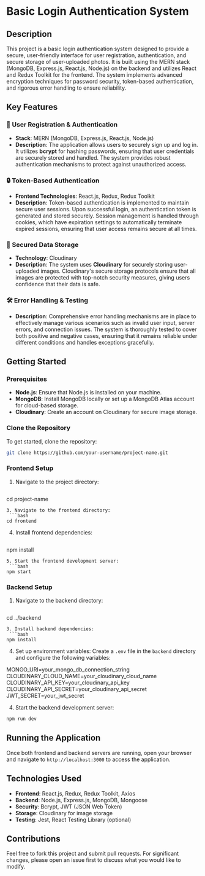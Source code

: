 # Basic Login Authentication System

## Description
This project is a basic login authentication system designed to provide a secure, user-friendly interface for user registration, authentication, and secure storage of user-uploaded photos. It is built using the MERN stack (MongoDB, Express.js, React.js, Node.js) on the backend and utilizes React and Redux Toolkit for the frontend. The system implements advanced encryption techniques for password security, token-based authentication, and rigorous error handling to ensure reliability.

## Key Features

### 🔑 User Registration & Authentication
- **Stack**: MERN (MongoDB, Express.js, React.js, Node.js)
- **Description**: The application allows users to securely sign up and log in. It utilizes **bcrypt** for hashing passwords, ensuring that user credentials are securely stored and handled. The system provides robust authentication mechanisms to protect against unauthorized access.

### 🔒 Token-Based Authentication
- **Frontend Technologies**: React.js, Redux, Redux Toolkit
- **Description**: Token-based authentication is implemented to maintain secure user sessions. Upon successful login, an authentication token is generated and stored securely. Session management is handled through cookies, which have expiration settings to automatically terminate expired sessions, ensuring that user access remains secure at all times.

### 🔐 Secured Data Storage
- **Technology**: Cloudinary
- **Description**: The system uses **Cloudinary** for securely storing user-uploaded images. Cloudinary's secure storage protocols ensure that all images are protected with top-notch security measures, giving users confidence that their data is safe.

### 🛠️ Error Handling & Testing
- **Description**: Comprehensive error handling mechanisms are in place to effectively manage various scenarios such as invalid user input, server errors, and connection issues. The system is thoroughly tested to cover both positive and negative cases, ensuring that it remains reliable under different conditions and handles exceptions gracefully.

## Getting Started

### Prerequisites
- **Node.js**: Ensure that Node.js is installed on your machine.
- **MongoDB**: Install MongoDB locally or set up a MongoDB Atlas account for cloud-based storage.
- **Cloudinary**: Create an account on Cloudinary for secure image storage.

### Clone the Repository
To get started, clone the repository:

```bash
git clone https://github.com/your-username/project-name.git
```

### Frontend Setup
1. Navigate to the project directory:
   ```bash 
  cd project-name
  ```
3. Navigate to the frontend directory:
   ```bash 
  cd frontend
```
4. Install frontend dependencies:
   ```bash 
  npm install
  ```
5. Start the frontend development server:
   ```bash 
  npm start
```

### Backend Setup
1. Navigate to the backend directory:
   ```bash 
  cd ../backend
  ```
3. Install backend dependencies:
   ```bash 
  npm install
```
4. Set up environment variables:
  Create a `.env` file in the `backend` directory and configure the following variables:

  MONGO_URI=your_mongo_db_connection_string
  CLOUDINARY_CLOUD_NAME=your_cloudinary_cloud_name
  CLOUDINARY_API_KEY=your_cloudinary_api_key
  CLOUDINARY_API_SECRET=your_cloudinary_api_secret
  JWT_SECRET=your_jwt_secret

4. Start the backend development server:
  ```bash 
  npm run dev
  ```

## Running the Application
Once both frontend and backend servers are running, open your browser and navigate to `http://localhost:3000` to access the application.


## Technologies Used
- **Frontend**: React.js, Redux, Redux Toolkit, Axios
- **Backend**: Node.js, Express.js, MongoDB, Mongoose
- **Security**: Bcrypt, JWT (JSON Web Token)
- **Storage**: Cloudinary for image storage
- **Testing**: Jest, React Testing Library (optional)

## Contributions
Feel free to fork this project and submit pull requests. For significant changes, please open an issue first to discuss what you would like to modify.
